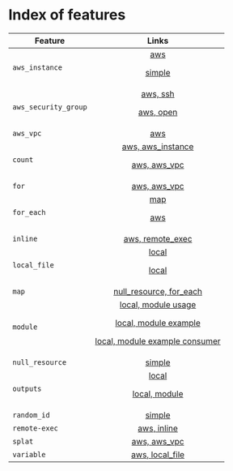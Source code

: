 # Index of features

| Feature              | Links          |
| -------------        |:-------------:|
| `aws_instance`       | [aws](aws/aws_instance) <p/> [simple](aws/aws_instance/simple) |
| `aws_security_group` | [aws, ssh](aws/aws_security_group/ssh) <p/> [aws, open](aws/aws_security_group/open) |
| `aws_vpc`            | [aws](aws/aws_vpc/simple) |
| `count`              | [aws, aws_instance](aws/aws_instance/count) <p/> [aws, aws_vpc](aws/aws_vpc/count) |
| `for`                | [aws, aws_vpc](aws/aws_vpc/for) |
| `for_each`           | [map](null_resource/for_each) <p/> [aws](aws/aws_instance/for_each) |
| `inline`             | [aws, remote_exec](aws/aws_instance/remote-exec/inline/) |
| `local_file`         | [local](local/local_file/hello) <p/> [local](local/local_file/preexisting_file) |
| `map`                | [null_resource, for_each](null_resource/for_each) |
| `module`             | [local, module usage](variables/local_file/module) <p/> [local, module example](modules/local_file/hello_module) <p/> [local, module example consumer](modules/local_file/hello_consumer) |
| `null_resource`      | [simple](null_resource/simple) |
| `outputs`            | [local](outputs/local_file/local_file) <p/> [local, module](outputs/local_file/module) |
| `random_id`          | [simple](aws/aws_s3_bucket/simple) |
| `remote-exec`        | [aws, inline](aws/aws_instance/remote-exec/inline) |
| `splat`              | [aws, aws_vpc](aws/aws_vpc/splat) |
| `variable`           | [aws, local_file](variables/local_file/local_file) |
